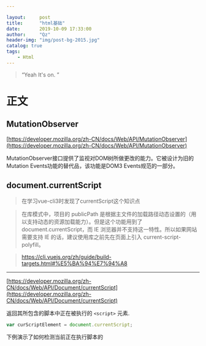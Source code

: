 ```yaml
---

layout:     post
title:      "html基础"
date:       2019-10-09 17:33:00
author:     "Qz"
header-img: "img/post-bg-2015.jpg"
catalog: true
tags:
    - Html
---
```


> “Yeah It's on. ”


# 正文



## MutationObserver

[https://developer.mozilla.org/zh-CN/docs/Web/API/MutationObserver](https://developer.mozilla.org/zh-CN/docs/Web/API/MutationObserver)


MutationObserver接口提供了监视对DOM树所做更改的能力。它被设计为旧的Mutation Events功能的替代品，该功能是DOM3 Events规范的一部分。







## document.currentScript



>在学习vue-cli3时发现了currentScript这个知识点


>在库模式中，项目的 publicPath 是根据主文件的加载路径动态设置的（用以支持动态的资源加载能力）。但是这个功能用到了 document.currentScript，而 IE 浏览器并不支持这一特性。所以如果网站需要支持 IE 的话，建议使用库之前先在页面上引入 current-script-polyfill。



>https://cli.vuejs.org/zh/guide/build-targets.html#%E5%BA%94%E7%94%A8







----------------


[https://developer.mozilla.org/zh-CN/docs/Web/API/Document/currentScript](https://developer.mozilla.org/zh-CN/docs/Web/API/Document/currentScript)



返回其所包含的脚本中正在被执行的 `<script>` 元素.

```javascript
var curScriptElement = document.currentScript;
```


下例演示了如何检测当前正在执行脚本的 <script> 元素是否是以异步模式执行的.

```javascript
if (document.currentScript.async) {
  console.log("Executing asynchronously");
} else {
  console.log("Executing synchronously");
}
```







##  **Range** 



[ https://developer.mozilla.org/zh-CN/docs/Web/API/Range ]( https://developer.mozilla.org/zh-CN/docs/Web/API/Range )



 Range对象代表页面上一段连续的区域，通过Range对象可以获取或者修改页面上任何区域的内容。也可以通过Range的方法进行复制和移动页面任何区域的元素。 



**`Range`** 接口表示一个包含节点与文本节点的一部分的文档片段。





可以用 [`Document`](https://developer.mozilla.org/zh-CN/docs/Web/API/Document) 对象的 [`Document.createRange`](https://developer.mozilla.org/zh-CN/docs/Web/API/Document/createRange) 方法创建 Range，也可以用 [`Selection`](https://developer.mozilla.org/zh-CN/docs/Web/API/Selection) 对象的 [`getRangeAt`](https://developer.mozilla.org/zh-CN/docs/Web/API/Selection/getRangeAt) 方法获取 Range。另外，还可以通过 [`Document`](https://developer.mozilla.org/zh-CN/docs/Web/API/Document) 对象的构造函数 [`Range()`](https://developer.mozilla.org/zh-CN/docs/Web/API/Range/Range) 来得到 Range。





---



### 属性



[`Range.collapsed`](https://developer.mozilla.org/zh-CN/docs/Web/API/Range/collapsed) 只读

返回一个表示 `Range` 的起始位置和终止位置是否相同的[`布尔值`](https://developer.mozilla.org/zh-CN/docs/Web/API/Boolean)。

[`Range.commonAncestorContainer`](https://developer.mozilla.org/zh-CN/docs/Web/API/Range/commonAncestorContainer) 只读

返回完整包含 `startContainer` 和 `endContainer` 的、最深一级的[`节点`](https://developer.mozilla.org/zh-CN/docs/Web/API/Node)。

[`Range.endContainer`](https://developer.mozilla.org/zh-CN/docs/Web/API/Range/endContainer) 只读

返回包含 `Range` 终点的[`节点`](https://developer.mozilla.org/zh-CN/docs/Web/API/Node)。

[`Range.endOffset`](https://developer.mozilla.org/zh-CN/docs/Web/API/Range/endOffset) 只读

返回一个表示 `Range` 终点在 `endContainer` 中的位置的数字。

[`Range.startContainer`](https://developer.mozilla.org/zh-CN/docs/Web/API/Range/startContainer) 只读

返回包含 `Range` 开始的[`节点`](https://developer.mozilla.org/zh-CN/docs/Web/API/Node)。

[`Range.startOffset`](https://developer.mozilla.org/zh-CN/docs/Web/API/Range/startOffset) 只读

返回一个表示 `Range` 起点在 `startContainer` 中的位置的数字。







### 例子





```html
<body>
  <table id="mytable" border="1">
    <tr>
      <td>内容1</td>
      <td>内容2</td>
    </tr>
    <tr>
      <td>内容3</td>
      <td>内容4</td>
    </tr>
  </table>
  <button onclick="delrow()">删除第一行</button>
</body>

```



```html
<script>
  function delrow() {
    var table = document.getElementById("mytable");
    if (table.rows.length > 0) {
      var row = table.rows[0];
      var rangeObj = document.createRange();
      rangeObj.setStartBefore(row);
      rangeObj.setEndAfter(row);
      rangeObj.deleteContents();
    }
  }
</script>
```







### 兼容性



 https://www.caniuse.com/#search=createRange 



 createRange 兼容性非常好，可以使用



## Selection

[ https://developer.mozilla.org/zh-CN/docs/Web/API/Selection ]( https://developer.mozilla.org/zh-CN/docs/Web/API/Selection )





 表示用户选择的文本范围或光标的当前位置。 



```js
const selection = window.getSelection() ;
```

- `selection` 是一个 [`Selection`](https://developer.mozilla.org/zh-CN/docs/Web/API/Selection) 对象。 如果想要将 `selection` 转换为字符串，可通过连接一个空字符串（""）或使用 [`String.toString()`](https://developer.mozilla.org/zh-CN/docs/Web/JavaScript/Reference/Global_Objects/String/toString) 方法。





 一般来说，插入光标的位置可通过 Selection 获取，这时它被标记为 `Collapsed`，这表示选区被压缩至一点，即光标位置。但要注意它与 `focus` 事件或 [`Document.activeElement`](https://developer.mozilla.org/zh-CN/docs/Web/API/Document/activeElement) 等的值没有必然联系。 







## crossorigin属性 

[ https://developer.mozilla.org/zh-CN/docs/Web/HTML/CORS_settings_attributes ]( https://developer.mozilla.org/zh-CN/docs/Web/HTML/CORS_settings_attributes )



[ https://www.chrisyue.com/what-the-hell-is-crossorigin-attribute-in-html-script-tag.html ]( https://www.chrisyue.com/what-the-hell-is-crossorigin-attribute-in-html-script-tag.html )



在HTML5中，一些 HTML 元素提供了对 [CORS](https://developer.mozilla.org/en-US/docs/HTTP/Access_control_CORS) 的支持， 例如`<audio> <img> <link> <script> <video>`均有一个跨域属性 (`crossOrigin` property)，它允许你配置元素获取数据的 CORS 请求。 



| 关键字            | 描述                                                         |
| ----------------- | ------------------------------------------------------------ |
| `anonymous`       | 对此元素的 CORS 请求将不设置凭据标志。                       |
| `use-credentials` | 对此元素的CORS请求将设置凭证标志；这意味着请求将提供凭据。   |
| `""`              | 设置一个空的值，如 `crossorigin` 或 `crossorigin=""`，和设置 `anonymous` 的效果一样。 |







从谷歌的结果来看，比较一致的说法是，当引入跨域的脚本（比如用了 apis.google.com 上的库文件）时，如果这个脚本有错误，因为浏览器的限制（根本原因是协议的规定），是拿不到错误信息的。当本地尝试使用 `window.onerror` 去记录脚本的错误时，跨域脚本的错误只会返回 `Script error`。

 



而 HTML5 新的规定，是可以允许本地获取到跨域脚本的错误信息的，但有两个条件：一是跨域脚本的服务器必须通过 `Access-Control-Allow-Origin` 头信息允许当前域名可以获取错误信息，二是网页里的 `script` 标签也必须指明 `src` 属性指定的地址是支持跨域的地址，也就是 crossorigin 属性。有了这两个条件，就可以获取跨域脚本的错误信息：


 但事情还是不够明朗，看起来跨域脚本报个错也没什么啊，为什么浏览器（准确说是 HTTP 协议）这么轴，非要规定默认情况页面是不能获取跨域脚本错误信息的呢？



这其实跟网络安全有关，不妨举一个例子来说明。



我们先假设浏览器默认可以将跨域脚本的错误信息返回。



这个时候我在我的博客里写下如下代码：



```htmls
<script src="http://某个银行/会员信息网址">
<script src="http://某个银行2/会员信息网址">
...
```





注意 src 里面提到地址，都是 HTML 页面的地址，当成 JS 来执行，肯定是会报错的。



因为我们假设浏览器能报具体错误，这个错误可能是类似于：



>  “请登录” is undefined.
>  “您好” is undefined. 





我们通过报错信息的不一致，可能可以推断出当前访问我博客的会员在某某银行是否有账号。虽然不是什么大问题，但隐私的确是泄漏了，如果我是攻击者我可能会通过判断会员在某家银行是否有账号，『精准』推送相关的钓鱼网站给他。





说清楚了来龙去脉，我们就可以更好的判断，我们是否真的需要给 `script` 标签加上 crossorigin 属性了。另外除了 `script`，所有能引入跨域资源的标签包括 `link` 和 `img` 之类，都有一样的属性。





> `script` 的 crossorigin 和其他标签的 `crossorigin` 属性作用不一样，`script` 的跨域属性跟脚本错误有关，上面已经解释过了，但其他标签的跨域属性跟 Canvas 有关 



另外补充一点：





 加载本地静态文件根本就不牵涉跨域的问题，所以本地就不应该用  crossorigin  



> 印象中如果 crossorigin 用在了本地文件上，浏览器报错信息会告诉你 crossorigin 只能支持 http/https/… 等协议上 





##  integrity 



```html
<script src="https://code.jquery.com/jquery-3.2.1.slim.min.js"
    integrity="sha384-KJ3o2DKtIkvYIK3UENzmM7KCkRr/rE9/Qpg6aAZGJwFDMVNA/GpGFF93hXpG5KkN"
    crossorigin="anonymous">
</script>
```





CDN 虽好，但 CDN 有可能被劫持，导致下载的文件是被篡改过的（比如通过 DNS 劫持），有了 integrity 就可以检查文件是否是原版。但因为本地文件用的域名跟网页是同一个域名，不存在劫持的问题（或者劫持就连网站本身一起被劫持了，那就不是 integrity 能解决的问题了），**所以本地静态文件没有太大必要用这个属性**。





## audio标签



### 切换url播放

```html
  <audio id="Audio" src="https://demo.dj63.com//2016/串烧舞曲/20150926/全中文CLUB音乐情一动心就痛情感慢摇串烧.mp3" controls>11111</audio>
  <button onclick="changeUrl()">切换audio url</button>
```



```js
  const audio = document.getElementById("Audio")
  const url2 = "https://demo.dj63.com//2016/%E4%B8%B2%E7%83%A7%E8%88%9E%E6%9B%B2/20161123/[%E9%A3%8E%E5%90%B9%E9%BA%A6%E6%B5%AA]%E6%89%93%E9%80%A0%E4%B8%AD%E8%8B%B1%E6%96%87%E6%97%8B%E5%BE%8B%E5%BC%B9%E8%B7%B3CLUB%E8%88%9E%E6%9B%B2%E4%B8%B2%E7%83%A7.mp3"

  function changeUrl(){
    audio.src = url2
    // 记得调用play()  
    audio.play()	
  }
```



## iframe

[https://developer.mozilla.org/zh-CN/docs/Web/HTML/Element/iframe](https://developer.mozilla.org/zh-CN/docs/Web/HTML/Element/iframe)

**HTML内联框架元素 (`<iframe>`)** 表示嵌套的[browsing context](https://developer.mozilla.org/zh-CN/docs/Glossary/Browsing_context)。它能够将另一个HTML页面嵌入到当前页面中。

每个嵌入的浏览上下文（embedded browsing context）都有自己的[会话历史记录(session history)](https://developer.mozilla.org/zh-CN/docs/Web/API/History)和[DOM树](https://developer.mozilla.org/zh-CN/docs/Web/API/Document)。包含嵌入内容的浏览上下文称为*父级浏览上下文*。顶级浏览上下文（没有父级）通常是由 [`Window`](https://developer.mozilla.org/zh-CN/docs/Web/API/Window) 对象表示的浏览器窗口。



### 跨域问题

**iframe标签本身是可以跨域的**

如果是[iframe](https://so.csdn.net/so/search?q=iframe&spm=1001.2101.3001.7020)不传递参数的话，是可以src嵌入不同的网页的，例如你嵌入一个baidu，只要没有数据交互也是可以的。



**但是，当父子页面需要通信时就会存在跨域。**

父頁面獲取子頁面內容和子頁面獲取父頁面內容時，有一個前提條件是兩者必須同域，如果出現跨域問題則會出現報錯，並且無法讀取相關內容









## Attributes and properties

[https://javascript.info/dom-attributes-and-properties](https://javascript.info/dom-attributes-and-properties)



总结

- **Attributes – is what’s written in HTML.**
- **Properties – is what’s in DOM objects.**



|      | Properties                                                   | Attributes                 |
| :--- | :----------------------------------------------------------- | :------------------------- |
| Type | Any value, standard properties have types described in the spec | A string                   |
| Name | Name is case-sensitive                                       | Name is not case-sensitive |

For most situations using DOM properties is preferable. We should refer to attributes only when DOM properties do not suit us, when we need exactly attributes, for instance:

- We need a non-standard attribute. But if it starts with `data-`, then we should use `dataset`.
- We want to read the value “as written” in HTML. The value of the DOM property may be different, for instance the `href` property is always a full URL, and we may want to get the “original” value.





----



When the browser loads the page, it “reads” (another word: “parses”) the HTML and generates DOM objects from it. For element nodes, most standard HTML attributes automatically become properties of DOM objects.



For instance, if the tag is `<body id="page">`, then the DOM object has `body.id="page"`.



But the attribute-property mapping is not one-to-one









---



[DOM properties](https://javascript.info/dom-attributes-and-properties#dom-properties)

We’ve already seen built-in DOM properties. There are a lot. But technically no one limits us, and if there aren’t enough, we can add our own.

DOM nodes are regular JavaScript objects. We can alter them.



For instance, let’s create a new property in `document.body`:



```js
document.body.myData = {
  name: 'Caesar',
  title: 'Imperator'
};

alert(document.body.myData.title); // Imperator
```

We can add a method as well:

```js
document.body.sayTagName = function() {
  alert(this.tagName);
};

document.body.sayTagName(); // BODY (the value of "this" in the method is document.body)

```

We can also modify built-in prototypes like `Element.prototype` and add new methods to all elements:

```js
Element.prototype.sayHi = function() {
  alert(`Hello, I'm ${this.tagName}`);
};

document.documentElement.sayHi(); // Hello, I'm HTML
document.body.sayHi(); // Hello, I'm BODY
```

So, DOM properties and methods behave just like those of regular JavaScript objects:

- They can have any value.
- They are case-sensitive (write `elem.nodeType`, not `elem.NoDeTyPe`).



----

[HTML attributes](https://javascript.info/dom-attributes-and-properties#html-attributes)



In HTML, tags may have attributes. When the browser parses the HTML to create DOM objects for tags, it recognizes *standard* attributes and creates DOM properties from them.



在HTML中，标签可以有属性。当浏览器解析HTML以创建标记的DOM对象时，它识别标准属性并从中创建DOM属性。



So when an element has `id` or another *standard* attribute, the corresponding property gets created. But that doesn’t happen if the attribute is non-standard.s



因此，当一个元素具有id或另一个标准属性时，相应的属性将被创建。但是如果属性是非标准的，就不会发生这种情况。



For instance:

```html
<body id="test" something="non-standard">
  <script>
    alert(document.body.id); // test
    // non-standard attribute does not yield a property
    alert(document.body.something); // undefined
  </script>
</body>
```

Please note that a standard attribute for one element can be unknown for another one. For instance, `"type"` is standard for `<input>` ([HTMLInputElement](https://html.spec.whatwg.org/#htmlinputelement)), but not for `<body>` ([HTMLBodyElement](https://html.spec.whatwg.org/#htmlbodyelement)). Standard attributes are described in the specification for the corresponding element class.



Here we can see it:

```html
<body id="body" type="...">
  <input id="input" type="text">
  <script>
    alert(input.type); // text
    alert(body.type); // undefined: DOM property not created, because it's non-standard
  </script>
</body>
```

So, if an attribute is non-standard, there won’t be a DOM-property for it. Is there a way to access such attributes?



Sure. All attributes are accessible by using the following methods:

- `elem.hasAttribute(name)` – checks for existence.
- `elem.getAttribute(name)` – gets the value.
- `elem.setAttribute(name, value)` – sets the value.
- `elem.removeAttribute(name)` – removes the attribute.

These methods operate exactly with what’s written in HTML.



Also one can read all attributes using `elem.attributes`: a collection of objects that belong to a built-in [Attr](https://dom.spec.whatwg.org/#attr) class, with `name` and `value` properties.



Here’s a demo of reading a non-standard property:

```html
<body something="non-standard">
  <script>
    alert(document.body.getAttribute('something')); // non-standard
  </script>
</body>

```



HTML attributes have the following features:

- Their name is case-insensitive (`id` is same as `ID`).    // 不区分大小写的
- Their values are always strings.



Here’s an extended demo of working with attributes:

```html
<body>
  <div id="elem" about="Elephant"></div>

  <script>
    alert( elem.getAttribute('About') ); // (1) 'Elephant', reading

    elem.setAttribute('Test', 123); // (2), writing

    alert( elem.outerHTML ); // (3), see if the attribute is in HTML (yes)

    for (let attr of elem.attributes) { // (4) list all
      alert( `${attr.name} = ${attr.value}` );
    }
  </script>
</body>
```

Please note:

1. `getAttribute('About')` – the first letter is uppercase here, and in HTML it’s all lowercase. But that doesn’t matter: attribute names are case-insensitive.
2. We can assign anything to an attribute, but it becomes a string. So here we have `"123"` as the value.
3. All attributes including ones that we set are visible in `outerHTML`.
4. The `attributes` collection is iterable and has all the attributes of the element (standard and non-standard) as objects with `name` and `value` properties.



---

[Property-attribute synchronization](https://javascript.info/dom-attributes-and-properties#property-attribute-synchronization)



When a standard attribute changes, the corresponding property is auto-updated, and (with some exceptions) vice versa.

In the example below `id` is modified as an attribute, and we can see the property changed too. And then the same backwards:



```html
<input>

<script>
  let input = document.querySelector('input');

  // attribute => property
  input.setAttribute('id', 'id');
  alert(input.id); // id (updated)

  // property => attribute
  input.id = 'newId';
  alert(input.getAttribute('id')); // newId (updated)
</script>

```

But there are exclusions, for instance `input.value` synchronizes only from attribute → to property, but not back:

```html
<input>

<script>
  let input = document.querySelector('input');

  // attribute => property
  input.setAttribute('value', 'text');
  alert(input.value); // text

  // NOT property => attribute
  input.value = 'newValue';
  alert(input.getAttribute('value')); // text (not updated!)
</script>
```

In the example above:

- Changing the attribute `value` updates the property.
- But the property change does not affect the attribute.



That “feature” may actually come in handy, because the user actions may lead to `value` changes, and then after them, if we want to recover the “original” value from HTML, it’s in the attribute.

----

DOM properties are not always strings. For instance, the `input.checked` property (for checkboxes) is a boolean:



```html
<input id="input" type="checkbox" checked> checkbox

<script>
  alert(input.getAttribute('checked')); // the attribute value is: empty string
  alert(input.checked); // the property value is: true
</script>

```

There are other examples. The `style` attribute is a string, but the `style` property is an object:



```html
<div id="div" style="color:red;font-size:120%">Hello</div>

<script>
  // string
  alert(div.getAttribute('style')); // color:red;font-size:120%

  // object
  alert(div.style); // [object CSSStyleDeclaration]
  alert(div.style.color); // red
</script>

```

Most properties are strings though.

---



**All attributes starting with “data-” are reserved for programmers’ use. They are available in the `dataset` property.**



Multiword attributes like `data-order-state` become camel-cased: `dataset.orderState`.



Here’s a rewritten “order state” example:



```html
<style>
  .order[data-order-state="new"] {
    color: green;
  }

  .order[data-order-state="pending"] {
    color: blue;
  }

  .order[data-order-state="canceled"] {
    color: red;
  }
</style>

<div id="order" class="order" data-order-state="new">
  A new order.
</div>

<script>
  // read
  alert(order.dataset.orderState); // new

  // modify
  order.dataset.orderState = "pending"; // (*)
</script>
```

Using `data-*` attributes is a valid, safe way to pass custom data.



## activeElement

当前获得焦点的元素:

```js
var x = document.activeElement.tagName;
// BUTTON
```

一个别的例子：

```js
document.activeElement.blur()
```



## attribute中的dir 

**dir**是一个指示元素中文本方向的枚举属性。它的取值如下：

- ltr, 指从左到右，用于那种从左向右书写的语言（比如英语）；

- rtl, 指从右到左，用于那种从右向左书写的语言（比如阿拉伯语）；

- auto, 指由用户代理决定方向。它在解析元素中字符时会运用一个基本算法，直到发现一个具有强方向性的字符，然后将这一方向应用于整个元素。



```js
const isRTL = document.documentElement.getAttribute('dir') == 'rtl'
fakeElem.style[ isRTL ? 'right' : 'left' ] = '-9999px'
```



